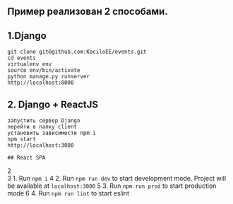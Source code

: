## Пример реализован 2 способами.

 ## 1.Django
    git clone git@github.com:KaciloEE/events.git
    cd events
    virtualenv env
    source env/bin/activate
    python manage.py runserver
    http://localhost:8000

 ## 2. Django + ReactJS
    запустить сервер Django
    перейти в папку client
    установить зависимости npm i
    npm start
    http://localhost:3000
    
    ## React SPA
2	
3	1. Run `npm i`
4	2. Run `npm run dev` to start development mode. Project will be available at `localhost:3000`
5	3. Run `npm run prod` to start production mode
6	4. Run `npm run lint` to start eslint
